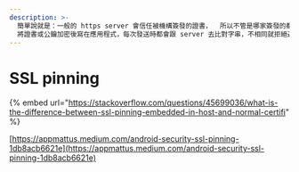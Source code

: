 ```yaml
---
description: >-
  簡單說就是：一般的 https server 會信任被機構簽發的證書，  所以不管是哪家簽發的都會信任，並且可以解密封包，SSL pinning
  將證書或公鑰加密後寫在應用程式，每次發送時都會跟 server 去比對字串，不相同就拒絕連線。
---
```


# SSL pinning

{% embed url="https://stackoverflow.com/questions/45699036/what-is-the-difference-between-ssl-pinning-embedded-in-host-and-normal-certifi" %}

[https://appmattus.medium.com/android-security-ssl-pinning-1db8acb6621e](https://appmattus.medium.com/android-security-ssl-pinning-1db8acb6621e)

